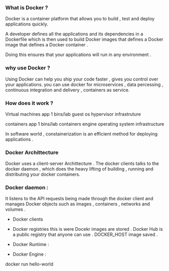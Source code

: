 ### What is Docker ?
Docker is a container platform that allows you to build , test and deploy applications
quickly. 

A developer defines all the applications and its dependencies in a Dockerfile which is 
then used to build Docker images that defines a Docker image that defines a Docker container .

Doing this ensures that your applications will run in any environment .

### why use Docker ?
Using Docker can help you ship your code faster , gives you control over 
your applications. you can use docker for microservices , data percessing , continuous integration and delivery ,
containers as service.

### How does it work ?
Virtual machines 
app 1
bins/lab
guest os
hypervisor
infrastruture

containers
app 1
bins/lab
containers engine
operating system
infrastructure

In software world , constainerization is an efficient method for deploying 
applications .

### Docker Archittecture 
Docker uses a client-server Archittecture .
The docker clients talks to the docker daemon , which does the heavy lifting
of building , running and distributing your docker containers.

### Docker daemon :
It listens to the API requests being made through the docker client and manages
Docker objects such as images , containers , networks and volumes .

- Docker clients

- Docker registries 
this is were Docekr images are stored .
Docker Hub is a public registry that anyone can use .
DOCKER_HOST image saved .

- Docker Runtime :

- Docker Engine : 

docker run hello-world  

